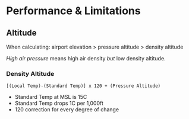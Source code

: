 # Performance & Limitations

## Altitude

When calculating: airport elevation > pressure altitude > density altitude

*High air pressure* means high air density _but_ low density altitude. 

### Density Altitude

`[(Local Temp)-(Standard Temp)] x 120 + (Pressure Altitude)`

* Standard Temp at MSL is 15C
* Standard Temp drops 1C per 1,000ft
* 120 correction for every degree of change